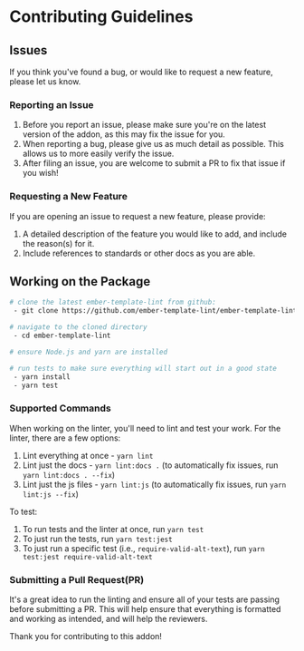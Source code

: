 # Contributing Guidelines

## Issues

If you think you've found a bug, or would like to request a new feature, please let us know.

### Reporting an Issue

1. Before you report an issue, please make sure you're on the latest version of the addon, as this may fix the issue for you.
2. When reporting a bug, please give us as much detail as possible. This allows us to more easily verify the issue.
3. After filing an issue, you are welcome to submit a PR to fix that issue if you wish!

### Requesting a New Feature

If you are opening an issue to request a new feature, please provide:

1. A detailed description of the feature you would like to add, and include the reason(s) for it.
2. Include references to standards or other docs as you are able.

## Working on the Package

```bash
# clone the latest ember-template-lint from github:
 - git clone https://github.com/ember-template-lint/ember-template-lint.git

# navigate to the cloned directory
 - cd ember-template-lint

# ensure Node.js and yarn are installed

# run tests to make sure everything will start out in a good state
 - yarn install
 - yarn test

```

### Supported Commands

When working on the linter, you'll need to lint and test your work.
For the linter, there are a few options:

1. Lint everything at once -  `yarn lint`
2. Lint just the docs - `yarn lint:docs .` (to automatically fix issues, run `yarn lint:docs . --fix`)
3. Lint just the js files - `yarn lint:js` (to automatically fix issues, run `yarn lint:js --fix`)

To test:

1. To run tests and the linter at once, run `yarn test`
2. To just run the tests, run `yarn test:jest`
3. To just run a specific test (i.e., `require-valid-alt-text`), run `yarn test:jest require-valid-alt-text`

### Submitting a Pull Request(PR)

It's a great idea to run the linting and ensure all of your tests are passing before submitting a PR.
This will help ensure that everything is formatted and working as intended, and will help the reviewers.

Thank you for contributing to this addon!
